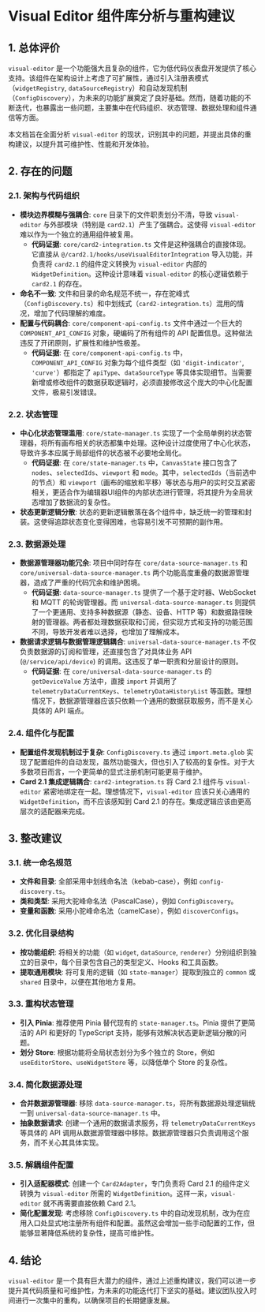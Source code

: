 # Visual Editor 组件库分析与重构建议

## 1. 总体评价

`visual-editor` 是一个功能强大且复杂的组件，它为低代码仪表盘开发提供了核心支持。该组件在架构设计上考虑了可扩展性，通过引入注册表模式（`widgetRegistry`, `dataSourceRegistry`）和自动发现机制（`ConfigDiscovery`），为未来的功能扩展奠定了良好基础。然而，随着功能的不断迭代，也暴露出一些问题，主要集中在代码组织、状态管理、数据处理和组件通信等方面。

本文档旨在全面分析 `visual-editor` 的现状，识别其中的问题，并提出具体的重构建议，以提升其可维护性、性能和开发体验。

## 2. 存在的问题

### 2.1. 架构与代码组织

- **模块边界模糊与强耦合**: `core` 目录下的文件职责划分不清，导致 `visual-editor` 与外部模块（特别是 `card2.1`）产生了强耦合。这使得 `visual-editor` 难以作为一个独立的通用组件被复用。
  - **代码证据**: `core/card2-integration.ts` 文件是这种强耦合的直接体现。它直接从 `@/card2.1/hooks/useVisualEditorIntegration` 导入功能，并负责将 `card2.1` 的组件定义转换为 `visual-editor` 内部的 `WidgetDefinition`。这种设计意味着 `visual-editor` 的核心逻辑依赖于 `card2.1` 的存在。
- **命名不一致**: 文件和目录的命名规范不统一，存在驼峰式（`ConfigDiscovery.ts`）和中划线式（`card2-integration.ts`）混用的情况，增加了代码理解的难度。
- **配置与代码耦合**: `core/component-api-config.ts` 文件中通过一个巨大的 `COMPONENT_API_CONFIG` 对象，硬编码了所有组件的 API 配置信息。这种做法违反了开闭原则，扩展性和维护性极差。
  - **代码证据**: 在 `core/component-api-config.ts` 中，`COMPONENT_API_CONFIG` 对象为每个组件类型（如 `'digit-indicator'`, `'curve'`）都指定了 `apiType`、`dataSourceType` 等具体实现细节。当需要新增或修改组件的数据获取逻辑时，必须直接修改这个庞大的中心化配置文件，极易引发错误。

### 2.2. 状态管理

- **中心化状态管理滥用**: `core/state-manager.ts` 实现了一个全局单例的状态管理器，将所有画布相关的状态都集中处理。这种设计过度使用了中心化状态，导致许多本应属于局部组件的状态被不必要地全局化。
  - **代码证据**: 在 `core/state-manager.ts` 中，`CanvasState` 接口包含了 `nodes`、`selectedIds`、`viewport` 和 `mode`。其中，`selectedIds`（当前选中的节点）和 `viewport`（画布的缩放和平移）等状态与用户的实时交互紧密相关，更适合作为编辑器UI组件的内部状态进行管理，将其提升为全局状态增加了数据流的复杂性。
- **状态更新逻辑分散**: 状态的更新逻辑散落在各个组件中，缺乏统一的管理和封装。这使得追踪状态变化变得困难，也容易引发不可预期的副作用。

### 2.3. 数据源处理

- **数据源管理器功能冗余**: 项目中同时存在 `core/data-source-manager.ts` 和 `core/universal-data-source-manager.ts` 两个功能高度重叠的数据源管理器，造成了严重的代码冗余和维护困境。
  - **代码证据**: `data-source-manager.ts` 提供了一个基于定时器、WebSocket 和 MQTT 的轮询管理器。而 `universal-data-source-manager.ts` 则提供了一个更通用、支持多种数据源（静态、设备、HTTP 等）和数据路径映射的管理器。两者都处理数据获取和订阅，但实现方式和支持的功能范围不同，导致开发者难以选择，也增加了理解成本。
- **数据请求逻辑与数据管理逻辑耦合**: `universal-data-source-manager.ts` 不仅负责数据源的订阅和管理，还直接包含了对具体业务 API (`@/service/api/device`) 的调用。这违反了单一职责和分层设计的原则。
  - **代码证据**: 在 `core/universal-data-source-manager.ts` 的 `getDeviceValue` 方法中，直接 `import` 并调用了 `telemetryDataCurrentKeys`、`telemetryDataHistoryList` 等函数。理想情况下，数据源管理器应该只依赖一个通用的数据获取服务，而不是关心具体的 API 端点。

### 2.4. 组件化与配置

- **配置组件发现机制过于复杂**: `ConfigDiscovery.ts` 通过 `import.meta.glob` 实现了配置组件的自动发现，虽然功能强大，但也引入了较高的复杂性。对于大多数项目而言，一个更简单的显式注册机制可能更易于维护。
- **Card 2.1 集成逻辑耦合**: `card2-integration.ts` 将 Card 2.1 组件与 `visual-editor` 紧密地绑定在一起。理想情况下，`visual-editor` 应该只关心通用的 `WidgetDefinition`，而不应该感知到 Card 2.1 的存在。集成逻辑应该由更高层次的适配器来完成。

## 3. 整改建议

### 3.1. 统一命名规范

- **文件和目录**: 全部采用中划线命名法（kebab-case），例如 `config-discovery.ts`。
- **类和类型**: 采用大驼峰命名法（PascalCase），例如 `ConfigDiscovery`。
- **变量和函数**: 采用小驼峰命名法（camelCase），例如 `discoverConfigs`。

### 3.2. 优化目录结构

- **按功能组织**: 将相关的功能（如 `widget`, `dataSource`, `renderer`）分别组织到独立的目录中，每个目录包含自己的类型定义、Hooks 和工具函数。
- **提取通用模块**: 将可复用的逻辑（如 `state-manager`）提取到独立的 `common` 或 `shared` 目录中，以便在其他地方复用。

### 3.3. 重构状态管理

- **引入 Pinia**: 推荐使用 Pinia 替代现有的 `state-manager.ts`。Pinia 提供了更简洁的 API 和更好的 TypeScript 支持，能够有效解决状态更新逻辑分散的问题。
- **划分 Store**: 根据功能将全局状态划分为多个独立的 Store，例如 `useEditorStore`、`useWidgetStore` 等，以降低单个 Store 的复杂性。

### 3.4. 简化数据源处理

- **合并数据源管理器**: 移除 `data-source-manager.ts`，将所有数据源处理逻辑统一到 `universal-data-source-manager.ts` 中。
- **抽象数据请求**: 创建一个通用的数据请求服务，将 `telemetryDataCurrentKeys` 等具体的 API 调用从数据源管理器中移除。数据源管理器只负责调用这个服务，而不关心其具体实现。

### 3.5. 解耦组件配置

- **引入适配器模式**: 创建一个 `Card2Adapter`，专门负责将 Card 2.1 的组件定义转换为 `visual-editor` 所需的 `WidgetDefinition`。这样一来，`visual-editor` 就不再需要直接依赖 Card 2.1。
- **简化配置发现**: 考虑移除 `ConfigDiscovery.ts` 中的自动发现机制，改为在应用入口处显式地注册所有组件和配置。虽然这会增加一些手动配置的工作，但能够显著降低系统的复杂性，提高可维护性。

## 4. 结论

`visual-editor` 是一个具有巨大潜力的组件，通过上述重构建议，我们可以进一步提升其代码质量和可维护性，为未来的功能迭代打下坚实的基础。建议团队投入时间进行一次集中的重构，以确保项目的长期健康发展。